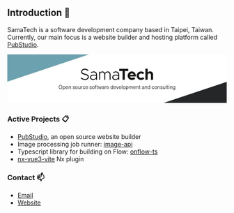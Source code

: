 ## Introduction :office:
SamaTech is a software development company based in Taipei, Taiwan. Currently, our main focus is a website builder and hosting platform called [PubStudio](https://pubstud.io).

![SamaTech banner](/assets/samatech_banner.jpg)

### Active Projects :clipboard:
- [PubStudio](https://github.com/pubstudio-builder), an open source website builder
- Image processing job runner: [image-api](https://github.com/samatechtw/image-api)
- Typescript library for building on Flow: [onflow-ts](https://github.com/samatechtw/onflow-ts)
- [nx-vue3-vite](https://github.com/samatechtw/nx-vue3-vite) Nx plugin

### Contact :mailbox:
- [Email](mailto:sam@samatech.tw)
- [Website](https://samatech.tw)
